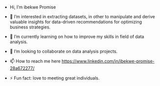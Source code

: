 -  Hi, I’m ibekwe Promise
- 👀 I’m interested in extracting datasets, in other to manipulate and derive valuable insights for data-driven recommendations for optimizing business strategies.
- 🌱 I’m currently learning on how to improve my skills in field of data analysis.
- 💞️ I’m looking to collaborate on data analysis projects.
- 📫 How to reach me here
  https://www.linkedin.com/in/ibekwe-promise-28a672277/
  
- ⚡ Fun fact: love to meeting great individuals.

<!---
ibekwepromise/ibekwepromise is a ✨ special ✨ repository because its `README.md` (this file) appears on your GitHub profile.
You can click the Preview link to take a look at your changes.
--->
